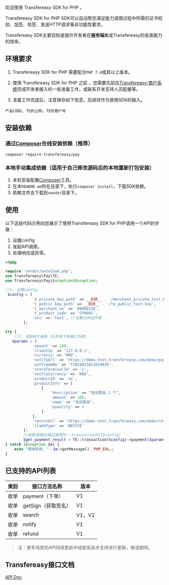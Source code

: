 欢迎使用 Transfereasy  SDK for PHP 。

Transfereasy SDK for PHP SDK可以自动帮您满足能力调用过程中所需的证书校验、加签、验签、发送HTTP请求等非功能性要求。

Transfereasy SDK主要目标是提升开发者在**服务端**集成Transfereasy的各类能力的效率。

## 环境要求
1. Transfereasy SDK for PHP 需要配合`PHP 7.4`或其以上版本。

2. 使用 Transfereasy SDK for PHP 之前 ，您需要先前往[Transfereasy-商户系统](https://mch.transfereasy.com/)完成开发者接入的一些准备工作，或联系开发支持人员配置等。

3. 准备工作完成后，注意保存如下信息，后续将作为使用SDK的输入。

`产品CODE`、`TE的公钥`、`TE的商户号`


## 安装依赖
### 通过[Composer](https://packagist.org/packages/transfereasy/pay/)在线安装依赖（推荐）

`composer require transfereasy/pay`

### 本地手动集成依赖（适用于自己修改源码后的本地重新打包安装）
1. 本机安装配置[Composer](https://getcomposer.org/)工具。
2. 在本`README.md`所在目录下，执行`composer install`，下载SDK依赖。
3. 依赖文件会下载到`vendor`目录下。

## 使用
以下这段代码示例向您展示了使用Transfereasy SDK for PHP调用一个API的步骤：

1. 设置config
2. 发起API调用。
3. 处理响应或异常。

```php
<?php

require 'vendor/autoload.php';
use Transfereasy\Pay\TE;
use Transfereasy\Pay\Exception\Exception;

//1. 设置config
 $config = [
            'm_private_key_path' => __DIR__ . '/merchant_private_test.key',
            't_public_key_path' => __DIR__ . '/te_public_test.key',
            't_merchant_no' => '80000138',
            't_product_code' => 'CP0001',
            'env' => 'test', //设置为测试环境
        ];

try {
    //2. 发起API调用（以收单下单接口为例）
   $params = [
            'amount' => 100,
            'clientIp' => '127.0.0.1',
            'currency' => 'HKD',
            'notifyUrl' => 'https://demo-test.transfereasy.com/demo/paymentNotify',
            'outTradeNo' => 'T2024021811010030',
            'storeTerminalId' => 's',
            'settleCurrency' => 'HKD',
            'productId' => 'xx',
            'productInfo' => [
                [
                    'description' => "测试商品 1 个",
                    'amount' => 100,
                    'name' => "测试商品",
                    'quantity' => 1
                ]
            ],
            'returnUrl' => 'https://demo-test.transfereasy.com/demo/returnUrl',
            'tradeType' => 'NATIVE'
        ];
        //如果调用V2接口使用TE::transactionV2($config)
        $get_payment_result = TE::transaction($config)->payment($params);
} catch (Exception $e) {
    echo "调用失败，". $e->getMessage(). PHP_EOL;;
}

```
## 已支持的API列表

| 类别       | 接口方法名称        | 版本    |
|----------|---------------|-------|
| 收单       | payment（下单）   | V1    | 
| 收单 | getSign（获取签名） | V1    |
| 收单 | search        | V1，V2 |
| 收单 | notify        | V1    | 
| 收单 | refund        | V1    |

> 注：更多场景的API持续更新中或联系技术支持进行更新，敬请期待。

## Transfereasy接口文档
[API Doc](https://mrdoc.transfereasy.com/)
